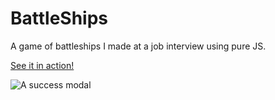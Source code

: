 # BattleShips

A game of battleships I made at a job interview using pure JS.

[See it in action!](http://helloromero.co.uk/blog/battleships/index.html)

![A success modal](http://helloromero.co.uk/blog/battleships/images/demo.png)
